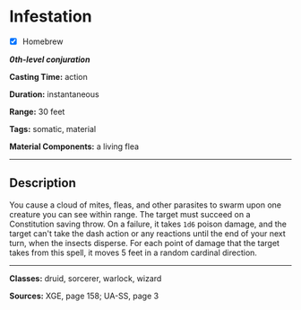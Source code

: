 # Infestation

- [x] Homebrew

***0th-level conjuration***

**Casting Time:** action

**Duration:** instantaneous

**Range:** 30 feet

**Tags:** somatic, material

**Material Components:** a living flea

---

## Description
You cause a cloud of mites, fleas, and other parasites to swarm upon one creature you can see within range. The target must succeed on a Constitution saving throw. On a failure, it takes `1d6` poison damage, and the target can't take the dash action or any reactions until the end of your next turn, when the insects disperse. For each point of damage that the target takes from this spell, it moves 5 feet in a random cardinal direction.

---

**Classes:** druid, sorcerer, warlock, wizard

**Sources:** XGE, page 158; UA-SS, page 3
